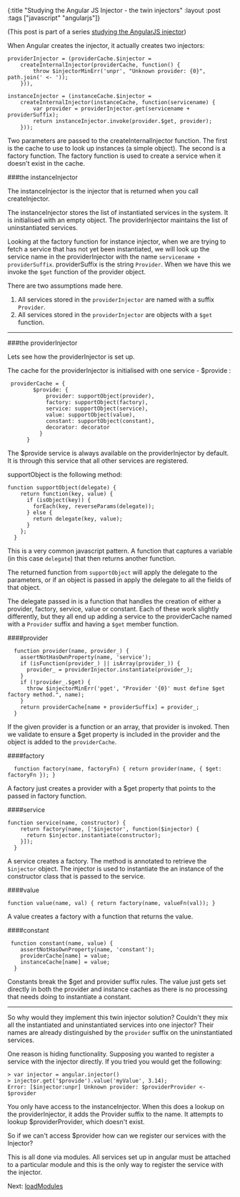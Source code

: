 {:title "Studying the Angular JS Injector - the twin injectors"
 :layout :post
 :tags  ["javascript" "angularjs"]}

(This post is part of a series [studying the AngularJS injector](http://taoofcode.net/studying-the-angular-injector/))

When Angular creates the injector, it actually creates two injectors:

```language-javascript
providerInjector = (providerCache.$injector =
	createInternalInjector(providerCache, function() {
		throw $injectorMinErr('unpr', "Unknown provider: {0}", path.join(' <- '));
	})),
          
instanceInjector = (instanceCache.$injector =
	createInternalInjector(instanceCache, function(servicename) {
		var provider = providerInjector.get(servicename + providerSuffix);
		return instanceInjector.invoke(provider.$get, provider);
	}));
```


Two parameters are passed to the createInternalInjector function. The first is the cache to use to look up instances (a simple object). The second is a factory function. The factory function is used to create a service when it doesn't exist in the cache.

###the instanceInjector

The instanceInjector is the injector that is returned when you call createInjector.

The instanceInjector stores the list of instantiated services in the system. It is initialised with an empty object. The providerInjector maintains the list of uninstantiated services. 

Looking at the factory function for instance injector, when we are trying to fetch a service that has not yet been instantiated, we will look up the service name in the providerInjector with the name `servicename + providerSuffix`. providerSuffix is the string `Provider`. When we have this we invoke the `$get` function of the provider object.

There are two assumptions made here. 

1. All services stored in the `providerInjector` are named with a suffix `Provider`.
2. All services stored in the `providerInjector` are objects with a `$get` function.

---
###the providerInjector

Lets see how the providerInjector is set up.

The cache for the providerInjector is initialised with one service - $provide :

```language-javascript
 providerCache = {
        $provide: {
            provider: supportObject(provider),
            factory: supportObject(factory),
            service: supportObject(service),
            value: supportObject(value),
            constant: supportObject(constant),
            decorator: decorator
          }
      }
```
The $provide service is always available on the providerInjector by default. It is through this service that all other services are registered.

supportObject is the following method:

```language-javascript
function supportObject(delegate) {
    return function(key, value) {
      if (isObject(key)) {
        forEach(key, reverseParams(delegate));
      } else {
        return delegate(key, value);
      }
    };
  }
```
This is a very common javascript pattern. A function that captures a variable (in this case `delegate`) that then returns another function. 

The returned function from `supportObject` will apply the delegate to the parameters, or if an object is passed in apply the delegate to all the fields of that object.

The delegate passed in is a function that handles the creation of either a provider, factory, service, value or constant. Each of these work slightly differently, but they all end up adding a service to the providerCache named with a `Provider` suffix and having a `$get` member function.

####provider
```language-javascript
  function provider(name, provider_) {
    assertNotHasOwnProperty(name, 'service');
    if (isFunction(provider_) || isArray(provider_)) {
      provider_ = providerInjector.instantiate(provider_);
    }
    if (!provider_.$get) {
      throw $injectorMinErr('pget', "Provider '{0}' must define $get factory method.", name);
    }
    return providerCache[name + providerSuffix] = provider_;
  }
```

If the given provider is a function or an array, that provider is invoked. Then we validate to ensure a $get property is included in the provider and the object is added to the `providerCache`.

####factory

```language-javascript
  function factory(name, factoryFn) { return provider(name, { $get: factoryFn }); }
```

A factory just creates a provider with a $get property that points to the passed in factory function.

####service
```language-javascript
function service(name, constructor) {
    return factory(name, ['$injector', function($injector) {
      return $injector.instantiate(constructor);
    }]);
  }
```

A service creates a factory. The method is annotated to retrieve the `$injector` object. The injector is used to instantiate the an instance of the constructor class that is passed to the service.

####value
```language-javascript
function value(name, val) { return factory(name, valueFn(val)); }
```

A value creates a factory with a function that returns the value.

####constant
```language-javascript
 function constant(name, value) {
    assertNotHasOwnProperty(name, 'constant');
    providerCache[name] = value;
    instanceCache[name] = value;
  }
```
Constants break the $get and provider suffix rules. The value just gets set directly in both the provider and instance caches as there is no processing that needs doing to instantiate a constant.

---

So why would they implement this twin injector solution? Couldn't they mix all the instantiated and uninstantiated services into one injector? Their names are already distinguished by the `provider` suffix on the uninstantiated services.

One reason is hiding functionality. Supposing you wanted to register a service with the injector directly. If you tried you would get the following:

```language-javascript
> var injector = angular.injector()
> injector.get('$provide').value('myValue', 3.14);
Error: [$injector:unpr] Unknown provider: $providerProvider <- $provider
```

You only have access to the instanceInjector. When this does a lookup on the providerInjector, it adds the Provider suffix to the name. It attempts to lookup $providerProvider, which doesn't exist.

So if we can't access $provider how can we register our services with the Injector?

This is all done via modules. All services set up in angular must be attached to a particular module and this is the only way to register the service with the injector.

Next: [loadModules](http://taoofcode.net/studying-the-angular-injector-loading-modules)


